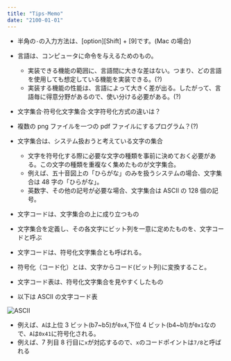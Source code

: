 ```yaml
---
title: "Tips·Memo"
date: "2100-01-01"
---
```


-   半角の`·`の入力方法は、[option][Shift] + [9]です。(Mac の場合)

-   言語は、コンピュータに命令を与えるためのもの。
    -   実装できる機能の範囲に、言語間に大きな差はない。つまり、どの言語を使用しても想定している機能を実装できる。(?)
    -   実装する機能の性能は、言語によって大きく差が出る。したがって、言語毎に得意分野があるので、使い分ける必要がある。(?)
-   文字集合·符号化文字集合·文字符号化方式の違いは？
-   複数の png ファイルを一つの pdf ファイルにするプログラム？(?)
-   文字集合は、システム扱おうと考えている文字の集合
    -   文字を符号化する際に必要な文字の種類を事前に決めておく必要がある。この文字の種類を重複なく集めたものが文字集合。
    -   例えば、五十音図上の「ひらがな」のみを扱うシステムの場合、文字集合は 48 字の「ひらがな」。
    -   英数字、その他の記号が必要な場合、文字集合は ASCII の 128 個の記号。
-   文字コードは、文字集合の上に成り立つもの
-   文字集合を定義し、その各文字にビット列を一意に定めたものを、文字コードと呼ぶ
-   文字コードは、符号化文字集合とも呼ばれる。
-   符号化（コード化）とは、文字からコード(ビット列)に変換すること。
-   文字コード表は、符号化文字集合を見やすくしたもの
-   以下は ASCII の文字コード表

![ASCII](https://storage.googleapis.com/mylog13/USASCII_code_chart.png)

-   例えば、`A`は上位 3 ビット(b7~b5)が`0x4`,下位 4 ビット(b4~b1)が`0x1`なので、`A`は`0x41`に符号化される。
-   例えば、7 列目 8 行目に`x`が対応するので、`x`のコードポイントは`7/8`と呼ばれる
